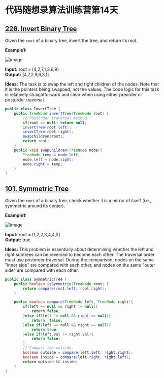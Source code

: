 # 代码随想录算法训练营第14天
## [226. Invert Binary Tree](https://leetcode.com/problems/invert-binary-tree/description/)
Given the `root` of a binary tree, invert the tree, and return its root.

**Example1:**

![image](https://github.com/user-attachments/assets/3358ca18-6827-4966-af16-8eb91d47d00a)

**Input:** root = [4,2,7,1,3,6,9] <br>
**Output:** [4,7,2,9,6,3,1]

**Ideas:** The task is to swap the left and right children of the nodes. Note that it is the pointers being swapped, not the values. The code logic for this task is relatively straightforward and clear when using either preorder or postorder traversal.

```Java
public class InvertTree {
    public TreeNode invertTree(TreeNode root) {
        // Postorder traversal method.
        if(root == null) return null;
        invertTree(root.left);
        invertTree(root.right);
        swapChildren(root);
        return root;
    }
    public void swapChildren(TreeNode node){
        TreeNode temp = node.left;
        node.left = node.right;
        node.right = temp;
    }
}
```

## [101. Symmetric Tree](https://leetcode.com/problems/symmetric-tree/description/)
Given the `root` of a binary tree, check whether it is a mirror of itself (i.e., symmetric around its center).

**Example1:**

![image](https://github.com/user-attachments/assets/64bfa625-e8fb-407c-aeb2-3263e3e99dca)

**Input:** root = [1,2,2,3,4,4,3]<br>
**Output:** true

**Ideas:** This problem is essentially about determining whether the left and right subtrees can be reversed to become each other. The traversal order must use postorder traversal. During the comparison, nodes on the same "inner side" are compared with each other, and nodes on the same "outer side" are compared with each other.

```Java
public class SymmetricTree {
    public boolean isSymmetric(TreeNode root) {
        return compare(root.left, root.right);
    }

    public boolean compare(TreeNode left, TreeNode right){
        if(left == null && right != null){
            return false;
        }else if(left != null && right == null){
            return  false;
        }else if(left == null && right == null){
            return true;
        }else if(left.val != right.val){
            return false;
        }
        // Compare the outside.
        boolean outside = compare(left.left, right.right);
        boolean inside = compare(left.right, right.left);
        return outside && inside;
    }
}
```
























